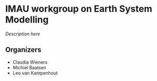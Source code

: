 # IMAU workgroup on Earth System Modelling

*Description here*


## Organizers
* Claudia Wieners
* Michiel Baatsen
* Leo van Kampenhout 
